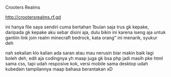 Crooters Realms 

http://crootersrealms.rf.gd

ini hanya file saya sendiri cuma bertahan 1bulan saja trus gk kepake, daripada gk kepake aku sebar disini aja, dulu bikin ini karena iseng aja untuk gantiin link join realm minecraft bedrock, kata orang" ini menarik, syukur deh


nah sekalian klo kalian ada saran atau mau nerusin biar makin baik lagi boleh deh, edit aja codingnya
yh maap juga gk bsa php jadi masih pke html sama css, tapi udah resposive kok, versi mobile sama desktop udah kubedain tampilannya
maap bahasa berantakan xD


